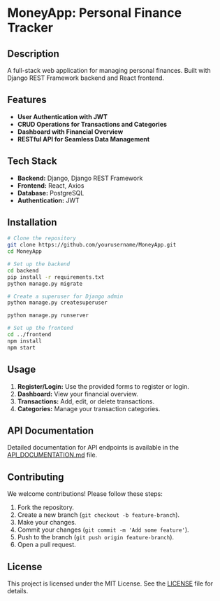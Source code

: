 # MoneyApp: Personal Finance Tracker

## Description
A full-stack web application for managing personal finances. Built with Django REST Framework backend and React frontend.

## Features
- **User Authentication with JWT**
- **CRUD Operations for Transactions and Categories**
- **Dashboard with Financial Overview**
- **RESTful API for Seamless Data Management**

## Tech Stack
- **Backend:** Django, Django REST Framework
- **Frontend:** React, Axios
- **Database:** PostgreSQL
- **Authentication:** JWT

## Installation
```bash
# Clone the repository
git clone https://github.com/yourusername/MoneyApp.git
cd MoneyApp

# Set up the backend
cd backend
pip install -r requirements.txt
python manage.py migrate

# Create a superuser for Django admin
python manage.py createsuperuser

python manage.py runserver

# Set up the frontend
cd ../frontend
npm install
npm start
```

## Usage
1. **Register/Login:** Use the provided forms to register or login.
2. **Dashboard:** View your financial overview.
3. **Transactions:** Add, edit, or delete transactions.
4. **Categories:** Manage your transaction categories.

## API Documentation
Detailed documentation for API endpoints is available in the [API_DOCUMENTATION.md](./API_DOCUMENTATION.md) file.

## Contributing
We welcome contributions! Please follow these steps:
1. Fork the repository.
2. Create a new branch (`git checkout -b feature-branch`).
3. Make your changes.
4. Commit your changes (`git commit -m 'Add some feature'`).
5. Push to the branch (`git push origin feature-branch`).
6. Open a pull request.

## License
This project is licensed under the MIT License. See the [LICENSE](./LICENSE) file for details.